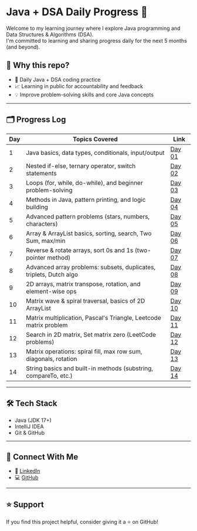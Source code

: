 # Java + DSA Daily Progress 🚀

Welcome to my learning journey where I explore Java programming and Data Structures & Algorithms (DSA).  
I'm committed to learning and sharing progress daily for the next 5 months (and beyond).

## 📌 Why this repo?
- 📅 Daily Java + DSA coding practice
- 📈 Learning in public for accountability and feedback
- 💡 Improve problem-solving skills and core Java concepts

---

## 🗂 Progress Log

| Day | Topics Covered                                               | Link                  |
|-----|--------------------------------------------------------------|-----------------------|
| 1   | Java basics, data types, conditionals, input/output          | [Day 01](./src/Day01) |
| 2   | Nested if-else, ternary operator, switch statements          | [Day 02](./src/Day02) |
| 3   | Loops (for, while, do-while), and beginner problem-solving   | [Day 03](./src/Day03) |
| 4   | Methods in Java, pattern printing, and logic building        | [Day 04](./src/Day04) |
| 5   | Advanced pattern problems (stars, numbers, characters)       | [Day 05](./src/Day05) |
| 6   | Array & ArrayList basics, sorting, search, Two Sum, max/min  | [Day 06](./src/Day06) |
| 7   | Reverse & rotate arrays, sort 0s and 1s (two-pointer method) | [Day 07](./src/Day07) |
| 8   | Advanced array problems: subsets, duplicates, triplets, Dutch algo | [Day 08](./src/Day08) |
| 9   | 2D arrays, matrix transpose, rotation, and element-wise ops  | [Day 09](./src/Day09) |
| 10  | Matrix wave & spiral traversal, basics of 2D ArrayList       | [Day 10](./src/Day10) |
| 11  | Matrix multiplication, Pascal's Triangle, Leetcode matrix problem | [Day 11](./src/Day11) |
| 12  | Search in 2D matrix, Set matrix zero (LeetCode problems)     | [Day 12](./src/Day12) |
| 13  | Matrix operations: spiral fill, max row sum, diagonals, rotation | [Day 13](./src/Day13) |
| 14  | String basics and built-in methods (substring, compareTo, etc.) | [Day 14](./src/Day14) |














---

## 🛠 Tech Stack

- Java (JDK 17+)
- IntelliJ IDEA
- Git & GitHub

---

## 🔗 Connect With Me

- 💼 [LinkedIn](https://linkedin.com/in/sadid14n)
- 💻 [GitHub](https://github.com/sadid14n)

---

## ⭐ Support

If you find this project helpful, consider giving it a ⭐ on GitHub!